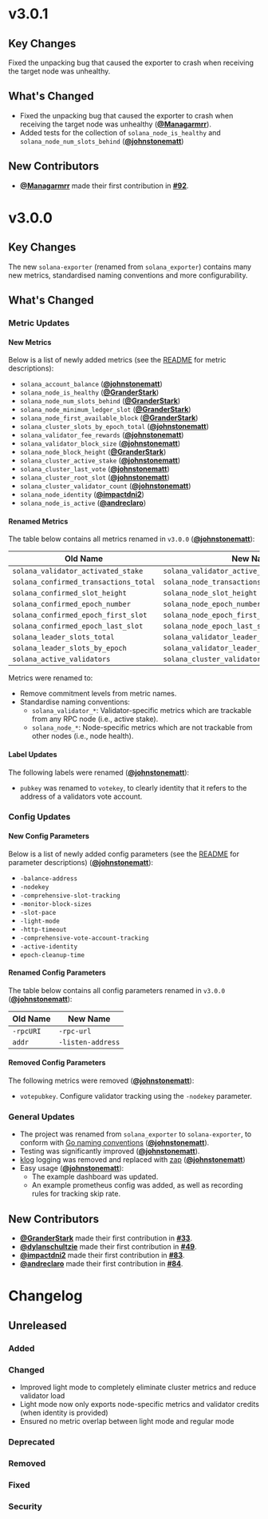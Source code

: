# v3.0.1

## Key Changes

Fixed the unpacking bug that caused the exporter to crash when receiving the target node was unhealthy.

## What's Changed

* Fixed the unpacking bug that caused the exporter to crash when receiving the target node was unhealthy (**[@Managarmrr](https://github.com/Managarmrr)**).
* Added tests for the collection of `solana_node_is_healthy` and `solana_node_num_slots_behind` (**[@johnstonematt](https://github.com/johnstonematt)**)

## New Contributors

* **[@Managarmrr](https://github.com/Managarmrr)** made their first contribution in **[#92](https://github.com/asymmetric-research/solana-exporter/pull/92)**.

# v3.0.0

## Key Changes

The new `solana-exporter` (renamed from `solana_exporter`) contains many new metrics, standardised naming conventions 
and more configurability.

## What's Changed
### Metric Updates
#### New Metrics

Below is a list of newly added metrics (see the [README](README.md) 
for metric descriptions):

* `solana_account_balance` (**[@johnstonematt](https://github.com/johnstonematt)**)
* `solana_node_is_healthy` (**[@GranderStark](https://github.com/GranderStark)**)
* `solana_node_num_slots_behind` (**[@GranderStark](https://github.com/GranderStark)**)
* `solana_node_minimum_ledger_slot` (**[@GranderStark](https://github.com/GranderStark)**)
* `solana_node_first_available_block` (**[@GranderStark](https://github.com/GranderStark)**)
* `solana_cluster_slots_by_epoch_total` (**[@johnstonematt](https://github.com/johnstonematt)**) 
* `solana_validator_fee_rewards` (**[@johnstonematt](https://github.com/johnstonematt)**)
* `solana_validator_block_size` (**[@johnstonematt](https://github.com/johnstonematt)**)
* `solana_node_block_height` (**[@GranderStark](https://github.com/GranderStark)**)
* `solana_cluster_active_stake` (**[@johnstonematt](https://github.com/johnstonematt)**)
* `solana_cluster_last_vote` (**[@johnstonematt](https://github.com/johnstonematt)**)
* `solana_cluster_root_slot` (**[@johnstonematt](https://github.com/johnstonematt)**)
* `solana_cluster_validator_count` (**[@johnstonematt](https://github.com/johnstonematt)**)
* `solana_node_identity` (**[@impactdni2](https://github.com/impactdni2)**)
* `solana_node_is_active` (**[@andreclaro](https://github.com/andreclaro)**)

#### Renamed Metrics

The table below contains all metrics renamed in `v3.0.0` (**[@johnstonematt](https://github.com/johnstonematt)**):

| Old Name                              | New Name                                       |
|---------------------------------------|------------------------------------------------|
| `solana_validator_activated_stake`    | `solana_validator_active_stake`                |
| `solana_confirmed_transactions_total` | `solana_node_transactions_total`               |
| `solana_confirmed_slot_height`        | `solana_node_slot_height`                      |
| `solana_confirmed_epoch_number`       | `solana_node_epoch_number`                     |
| `solana_confirmed_epoch_first_slot`   | `solana_node_epoch_first_slot`                 |
| `solana_confirmed_epoch_last_slot`    | `solana_node_epoch_last_slot`                  |
| `solana_leader_slots_total`           | `solana_validator_leader_slots_total`          |
| `solana_leader_slots_by_epoch`        | `solana_validator_leader_slots_by_epoch_total` |
| `solana_active_validators`            | `solana_cluster_validator_count`               |

Metrics were renamed to:
* Remove commitment levels from metric names.
* Standardise naming conventions:
  * `solana_validator_*`: Validator-specific metrics which are trackable from any RPC node (i.e., active stake).
  * `solana_node_*`: Node-specific metrics which are not trackable from other nodes (i.e., node health).

#### Label Updates

The following labels were renamed (**[@johnstonematt](https://github.com/johnstonematt)**):
 * `pubkey` was renamed to `votekey`, to clearly identity that it refers to the address of a validators vote account.

### Config Updates
#### New Config Parameters

Below is a list of newly added config parameters (see the [README](README.md) 
for parameter descriptions) (**[@johnstonematt](https://github.com/johnstonematt)**):

 * `-balance-address`
 * `-nodekey`
 * `-comprehensive-slot-tracking`
 * `-monitor-block-sizes`
 * `-slot-pace`
 * `-light-mode`
 * `-http-timeout`
 * `-comprehensive-vote-account-tracking`
 * `-active-identity`
 * `epoch-cleanup-time`

#### Renamed Config Parameters

The table below contains all config parameters renamed in `v3.0.0` (**[@johnstonematt](https://github.com/johnstonematt)**):

| Old Name                            | New Name          |
|-------------------------------------|-------------------|
| `-rpcURI`                           | `-rpc-url`        |
| `addr`                              | `-listen-address` |

#### Removed Config Parameters

The following metrics were removed (**[@johnstonematt](https://github.com/johnstonematt)**):

 * `votepubkey`. Configure validator tracking using the `-nodekey` parameter.

### General Updates

* The project was renamed from `solana_exporter` to `solana-exporter`, to conform with 
[Go naming conventions](https://github.com/unknwon/go-code-convention/blob/main/en-US.md) (**[@johnstonematt](https://github.com/johnstonematt)**).
* Testing was significantly improved (**[@johnstonematt](https://github.com/johnstonematt)**).
* [klog](https://github.com/kubernetes/klog) logging was removed and replaced with [zap](https://github.com/uber-go/zap)
  (**[@johnstonematt](https://github.com/johnstonematt)**)
* Easy usage (**[@johnstonematt](https://github.com/johnstonematt)**):
  * The example dashboard was updated.
  * An example prometheus config was added, as well as recording rules for tracking skip rate.

## New Contributors

* **[@GranderStark](https://github.com/GranderStark)** made their first contribution in **[#33](https://github.com/asymmetric-research/solana-exporter/pull/33)**.
* **[@dylanschultzie](https://github.com/dylanschultzie)** made their first contribution in **[#49](https://github.com/asymmetric-research/solana-exporter/pull/49)**.
* **[@impactdni2](https://github.com/impactdni2)** made their first contribution in **[#83](https://github.com/asymmetric-research/solana-exporter/pull/83)**.
* **[@andreclaro](https://github.com/andreclaro)** made their first contribution in **[#84](https://github.com/asymmetric-research/solana-exporter/pull/84)**.

# Changelog

## Unreleased

### Added

### Changed

* Improved light mode to completely eliminate cluster metrics and reduce validator load
* Light mode now only exports node-specific metrics and validator credits (when identity is provided)
* Ensured no metric overlap between light mode and regular mode

### Deprecated

### Removed

### Fixed

### Security

